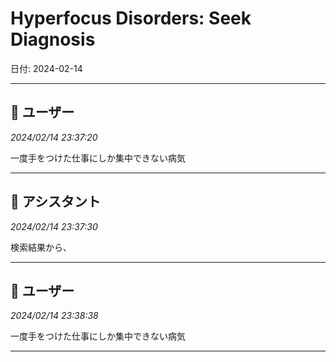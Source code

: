 # Hyperfocus Disorders: Seek Diagnosis

日付: 2024-02-14

---

## 👤 ユーザー
*2024/02/14 23:37:20*

一度手をつけた仕事にしか集中できない病気

---

## 🤖 アシスタント
*2024/02/14 23:37:30*

検索結果から、

---

## 👤 ユーザー
*2024/02/14 23:38:38*

一度手をつけた仕事にしか集中できない病気

---
